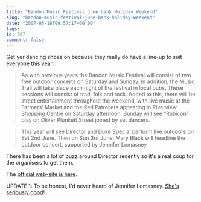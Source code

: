 ```yaml
---
title: "Bandon Music Festival June bank Holiday Weekend"
slug: "bandon-music-festival-june-bank-holiday-weekend"
date: "2007-05-18T09:57:17+00:00"
tags:
id: 567
comment: false
---
```


Get yer dancing shoes on because they really do have a line-up to suit everyone this year.

> As with previous years the Bandon Music Festival will consist of two free outdoor concerts on Saturday and Sunday.  In addition, the Music Trail will take place each night of the festival in local pubs.  These sessions will consist of trad, folk and rock.  Added to this, there will be street entertainment throughout the weekend, with live music at the Farmers’ Market and the Red Patrollers appearing in Riverview Shopping Centre on Saturday afternoon. Sunday will see “Rubicon” play on Oliver Plunkett Street joined by set dancers.

> This year will see Director and Duke Special perform live outdoors on Sat  2nd June. Then on Sun 3rd June, Mary Black will headline the outdoor concert, supported by Jennifer Lomasney

There has been a lot of buzz around Director recently so it's a real coup for the organisers to get them. 

The [official web-site is here](www.bandonmusicfestival.com).

UPDATE 1: To be honest, I'd never heard of Jennifer Lomasney. [She's seriously good](http://www.youtube.com/watch?v=ITBsdwwjqXU)!
